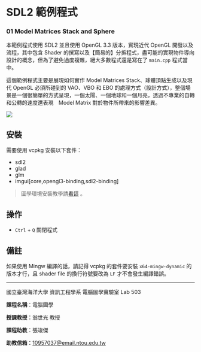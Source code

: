 # SDL2 範例程式
### 01 Model Matrices Stack and Sphere
本範例程式使用 SDL2 並且使用 OpenGL 3.3 版本，實現近代 OpenGL 開發以及流程，其中包含 Shader 的撰寫以及【簡易的】分拆程式，盡可能的實現物件導向設計的概念，但為了避免過度複雜，絕大多數程式還是寫在了 `main.cpp` 程式當中。

這個範例程式主要是展現如何實作 Model Matrices Stack、球體頂點生成以及現代 OpenGL 必須所碰到的 VAO、VBO 和 EBO 的處理方式（設計方式），整個場景是一個很簡單的方式呈現，一個太陽、一個地球和一個月亮，透過不專業的自轉和公轉的速度還表現　Model Matrix 對於物件所帶來的影響差異。

![](https://i.imgur.com/UInMfAk.png)

## 安裝
需要使用 vcpkg 安裝以下套件：
* sdl2
* glad
* glm
* imgui[core,opengl3-binding,sdl2-binding]

> 圖學環境安裝教學請[看這](https://hackmd.io/@23657689/computer_graphics_env_settings) 。

## 操作
* `Ctrl` + `Q` 關閉程式

## 備註
如果使用 Mingw 編譯的話，請記得 vcpkg 的套件要安裝 `x64-mingw-dynamic` 的版本才行，且 shader file 的換行符號要改為 `LF` 才不會發生編譯錯誤。

------------------------------------------------------------
國立臺灣海洋大學 資訊工程學系 電腦圖學實驗室 Lab 503

**課程名稱**：電腦圖學

**授課教授**：翁世光 教授

**課程助教**：張竣傑

**助教信箱**：10957037@email.ntou.edu.tw